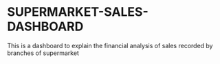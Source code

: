 # SUPERMARKET-SALES-DASHBOARD
This is a dashboard to explain the financial analysis of sales recorded by branches of supermarket
